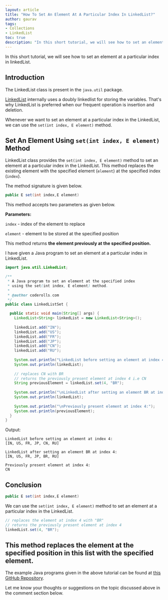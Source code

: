 ```yaml
---
layout: article
title: "How To Set An Element At A Particular Index In LinkedList?"
author: gaurav
tags: 
- Collections
- LinkedList
toc: true
description: "In this short tutorial, we will see how to set an element at a particular index in linkedList."
---
```


In this short tutorial, we will see how to set an element at a particular index in linkedList.

## Introduction

The LinkedList class is present in the `java.util` package.

[LinkedList](https:/coderolls.com/linkedlist-in-java/) internally uses a doubly linkedlist for storing the variables. That's why LinkedList is preferred when our frequent operation is insertion and deletion.

Whenever we want to set an element at a particular index in the LinkedList, we can use the `set(int index, E element)` method.

## Set An Element Using `set(int index, E element)` Method

LinkedList class provides the `set(int index, E element)` method to set an element at a particular index in the LinkedList. This method replaces the existing element with the specified element (`element`) at the specified index (`index`).

The method signature is given below.

```java
public E set(int index,E element)
```

This method accepts two parameters as given below.

**Parameters:**

`index` - index of the element to replace

`element` - element to be stored at the specified position

This method returns **the element previously at the specified position.**

I have given a Java program to set an element at a particular index in LinkedList.

```java
import java.util.LinkedList;

/**
 * A Java program to set an element at the specified index
 * using the set(int index, E element) method.
 * 
 * @author coderolls.com
 */
public class LinkedListSet {

  public static void main(String[] args) {
    LinkedList<String> linkedList = new LinkedList<String>();
    
    linkedList.add("IN");
    linkedList.add("US");
    linkedList.add("FR");
    linkedList.add("JP");
    linkedList.add("CN");
    linkedList.add("RU");
    
    System.out.println("LinkedList before setting an element at index 4:");
    System.out.println(linkedList);
    
    // replaces CN with BR 
    // returns the previously present element at index 4 i.e CN
    String previousElement = linkedList.set(4, "BR");
    
    System.out.println("\nLinkedList after setting an element BR at index 4:");
    System.out.println(linkedList);
    
    System.out.println("\nPreviously present element at index 4:");
    System.out.println(previousElement);
  }
}
```
Output:
```
LinkedList before setting an element at index 4:
[IN, US, FR, JP, CN, RU]

LinkedList after setting an element BR at index 4:
[IN, US, FR, JP, BR, RU]

Previously present element at index 4:
CN
```

## Conclusion

```java
public E set(int index,E element)
```
We can use the `set(int index, E element)` method to set an element at a particular index in the LinkedList.

```java
// replaces the element at index 4 with "BR"
// returns the previously present element at index 4
linkedList.set(4, "BR");
```
This method **replaces the element at the specified position in this list with the specified element.**
---

The example Java programs given in the above tutorial can be found at [this GitHub Repository](https://github.com/coderolls/blogpost-coding-examples/tree/main/collections/LinkedList/set-element-at-an-index-in-linkedlist).

Let me know your thoughts or suggestions on the topic discussed above in the comment section below.
